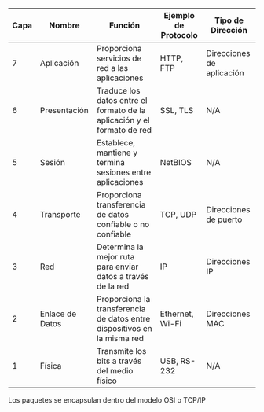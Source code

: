 | Capa        | Nombre                  | Función                                      | Ejemplo de Protocolo | Tipo de Dirección  |
|-------------|-------------------------|----------------------------------------------|----------------------|--------------------|
| 7           | Aplicación              | Proporciona servicios de red a las aplicaciones| HTTP, FTP            | Direcciones de aplicación |
| 6           | Presentación            | Traduce los datos entre el formato de la aplicación y el formato de red | SSL, TLS             | N/A                |
| 5           | Sesión                  | Establece, mantiene y termina sesiones entre aplicaciones | NetBIOS              | N/A                |
| 4           | Transporte              | Proporciona transferencia de datos confiable o no confiable | TCP, UDP             | Direcciones de puerto |
| 3           | Red                     | Determina la mejor ruta para enviar datos a través de la red | IP                   | Direcciones IP      |
| 2           | Enlace de Datos         | Proporciona la transferencia de datos entre dispositivos en la misma red | Ethernet, Wi-Fi      | Direcciones MAC     |
| 1           | Física                  | Transmite los bits a través del medio físico | USB, RS-232          | N/A                |


Los paquetes se encapsulan dentro del modelo OSI o TCP/IP
